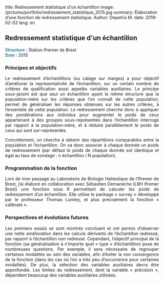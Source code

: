 title: Redressement statistique d'un échantillon
image: /pictures/portfolio/redressement_statistique_2015.jpg
summary: Élaboration d’une fonction de redressement statistique.
Author: Depetris M.
date: 2019-02-02
lang: en

## Redressement statistique d'un échantillon

<font color="#238896"><strong>Structure :</strong></font> Station Ifremer de Brest
<br><font color="#238896"><strong>Date :</strong></font> 2015

### Principes et objectifs

<p style="text-align: justify">
Le redressement d’échantillons (ou calage sur marges) a pour objectif d’améliorer la représentativité de l’échantillon, sur un certain nombre de critères de qualification aussi appelés variables auxiliaires. Le principe sous-jacent est que seul un échantillon ayant la même structure que la population-mère sur les critères que l’on connaît de cette population, permet de généraliser les réponses obtenues sur les autres critères, à l’ensemble de cette population. Le redressement cherche donc à appliquer des pondérations aux individus pour augmenter le poids de ceux appartenant à des groupes sous-représentés dans l’échantillon interrogé par rapport à la population-mère, et à réduire parallèlement le poids de ceux qui sont sur-représentés.
</p>

<p style="text-align: justify">
Concrètement, on cherche à obtenir des répartitions comparables entre la population et l’échantillon. On va donc associer à chaque donnée un poids de redressement (par défaut le poids de chaque donnée est identique et égal au taux de sondage : n échantillon / N population).
</p>

### Programmation de la fonction

<p style="text-align: justify">
Lors de mon passage au Laboratoire de Biologie Halieutique de l’Ifremer de Brest, j’ai élaboré en collaboration avec Sébastien Demanèche (LBH Ifremer Brest) une fonction sous R permettant de calculer les poids de redressement d’un échantillon. Elle utilise le package « survey » développé par le professeur Thomas Lumley, et plus précisément la fonction « calibrate ».
</p>

### Perspectives et évolutions futures

<p style="text-align: justify">
Les premiers essais se sont montrés concluant et ont permis d’observer une nette amélioration dans les calculs dérivants de l’échantillon redressé, par rapport à l’échantillon non redressé. Cependant, l’objectif principal de la fonction (sa généralisation à n’importe quel « type » d’échantillon) pose de nombreuses questions. Par exemple, il sera nécessaire de regrouper certaines modalités au sein des variables, afin d’éviter la non convergence de la fonction (dans les cas où l’on a très peu d’occurrence pour certaines modalités). De plus, la sélection des variables auxiliaires devra être approfondie. Les limites du redressement, dont la variable « précision », dépendent beaucoup des variables auxiliaires utilisées.
</p>
